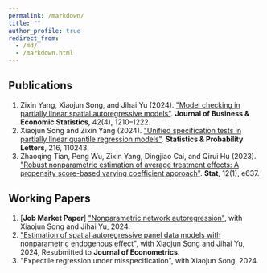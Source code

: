 ```yaml
---
permalink: /markdown/
title: ""
author_profile: true
redirect_from: 
  - /md/
  - /markdown.html
---
```


## Publications
1. Zixin Yang, Xiaojun Song, and Jihai Yu (2024). ["Model checking in partially linear spatial autoregressive models"](https://doi.org/10.1080/07350015.2024.2301958). **Journal of Business & Economic Statistics**, 42(4), 1210–1222.
2. Xiaojun Song and Zixin Yang (2024). ["Unified specification tests in partially linear quantile regression models"](https://doi.org/10.1016/j.spl.2024.110243). **Statistics & Probability Letters**, 216, 110243.
3. Zhaoqing Tian, Peng Wu, Zixin Yang, Dingjiao Cai, and Qirui Hu (2023). ["Robust nonparametric estimation of average treatment effects: A propensity score-based varying coefficient approach"](https://onlinelibrary.wiley.com/doi/10.1002/sta4.637). **Stat**, 12(1), e637.

## Working Papers
1. [**Job Market Paper**] ["Nonparametric network autoregression"](https://github.com/yangzixin98/yangzixin98.github.io/blob/master/files/NLNAR.pdf), with Xiaojun Song and Jihai Yu, 2024.
2. ["Estimation of spatial autoregressive panel data models with nonparametric endogenous effect"](https://github.com/yangzixin98/yangzixin98.github.io/blob/master/files/NLSAR.pdf), with Xiaojun Song and Jihai Yu, 2024, Resubmitted to **Journal of Econometrics**.
3. "Expectile regression under misspecification", with Xiaojun Song, 2024.


